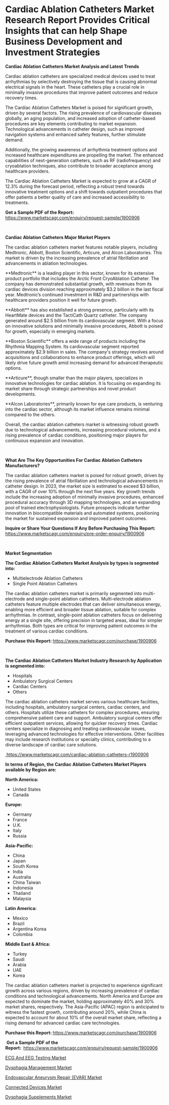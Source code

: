 <p><h1>Cardiac Ablation Catheters Market Research Report Provides Critical Insights that can help Shape Business Development and Investment Strategies</h1></p><p><strong>Cardiac Ablation Catheters Market Analysis and Latest Trends</strong></p>
<p><p>Cardiac ablation catheters are specialized medical devices used to treat arrhythmias by selectively destroying the tissue that is causing abnormal electrical signals in the heart. These catheters play a crucial role in minimally invasive procedures that improve patient outcomes and reduce recovery times.</p><p>The Cardiac Ablation Catheters Market is poised for significant growth, driven by several factors. The rising prevalence of cardiovascular diseases globally, an aging population, and increased adoption of catheter-based procedures are key elements contributing to market expansion. Technological advancements in catheter design, such as improved navigation systems and enhanced safety features, further stimulate demand.</p><p>Additionally, the growing awareness of arrhythmia treatment options and increased healthcare expenditures are propelling the market. The enhanced capabilities of next-generation catheters, such as RF (radiofrequency) and cryoablation techniques, also contribute to broader acceptance among healthcare providers.</p><p>The Cardiac Ablation Catheters Market is expected to grow at a CAGR of 12.3% during the forecast period, reflecting a robust trend towards innovative treatment options and a shift towards outpatient procedures that offer patients a better quality of care and increased accessibility to treatments.</p></p>
<p><strong>Get a Sample PDF of the Report:&nbsp;</strong> <a href="https://www.marketscagr.com/enquiry/request-sample/1900906?utm_campaign=2010&utm_medium=2&utm_source=Github&utm_content=ia&utm_term=03032025&utm_id=cardiac-ablation-catheters">https://www.marketscagr.com/enquiry/request-sample/1900906</a></p>
<p>&nbsp;</p>
<p><strong>Cardiac Ablation Catheters Major Market Players</strong></p>
<p><p>The cardiac ablation catheters market features notable players, including Medtronic, Abbott, Boston Scientific, Articure, and Alcon Laboratories. This market is driven by the increasing prevalence of atrial fibrillation and advancements in ablation technologies.</p><p>**Medtronic** is a leading player in this sector, known for its extensive product portfolio that includes the Arctic Front CryoAblation Catheter. The company has demonstrated substantial growth, with revenues from its cardiac devices division reaching approximately $3.2 billion in the last fiscal year. Medtronic’s continued investment in R&D and partnerships with healthcare providers position it well for future growth.</p><p>**Abbott** has also established a strong presence, particularly with its HeartMate devices and the TactiCath Quartz catheter. The company generated around $2.5 billion from its cardiovascular segment. With a focus on innovative solutions and minimally invasive procedures, Abbott is poised for growth, especially in emerging markets.</p><p>**Boston Scientific** offers a wide range of products including the Rhythmia Mapping System. Its cardiovascular segment reported approximately $2.9 billion in sales. The company's strategy revolves around acquisitions and collaborations to enhance product offerings, which will likely drive future growth amid increasing demand for advanced therapeutic options.</p><p>**Articure**, though smaller than the major players, specializes in innovative technologies for cardiac ablation. It is focusing on expanding its market share through strategic partnerships and novel product developments.</p><p>**Alcon Laboratories**, primarily known for eye care products, is venturing into the cardiac sector, although its market influence remains minimal compared to the others.</p><p>Overall, the cardiac ablation catheters market is witnessing robust growth due to technological advancements, increasing procedural volumes, and a rising prevalence of cardiac conditions, positioning major players for continuous expansion and innovation.</p></p>
<p>&nbsp;</p>
<p><strong>What Are The Key Opportunities For Cardiac Ablation Catheters Manufacturers?</strong></p>
<p><p>The cardiac ablation catheters market is poised for robust growth, driven by the rising prevalence of atrial fibrillation and technological advancements in catheter design. In 2023, the market size is estimated to exceed $3 billion, with a CAGR of over 10% through the next five years. Key growth trends include the increasing adoption of minimally invasive procedures, enhanced procedural accuracy through 3D mapping technologies, and an expanding pool of trained electrophysiologists. Future prospects indicate further innovation in biocompatible materials and automated systems, positioning the market for sustained expansion and improved patient outcomes.</p></p>
<p><strong>Inquire or Share Your Questions If Any Before Purchasing This Report:</strong> <a href="https://www.marketscagr.com/enquiry/pre-order-enquiry/1900906?utm_campaign=2010&utm_medium=2&utm_source=Github&utm_content=ia&utm_term=03032025&utm_id=cardiac-ablation-catheters">https://www.marketscagr.com/enquiry/pre-order-enquiry/1900906</a></p>
<p>&nbsp;</p>
<p><strong>Market Segmentation</strong></p>
<p><strong>The Cardiac Ablation Catheters Market Analysis by types is segmented into:</strong></p>
<p><ul><li>Multielectrode Ablation Catheters</li><li>Single Point Ablation Catheters</li></ul></p>
<p><p>The cardiac ablation catheters market is primarily segmented into multi-electrode and single-point ablation catheters. Multi-electrode ablation catheters feature multiple electrodes that can deliver simultaneous energy, enabling more efficient and broader tissue ablation, suitable for complex arrhythmias. In contrast, single-point ablation catheters focus on delivering energy at a single site, offering precision in targeted areas, ideal for simpler arrhythmias. Both types are critical for improving patient outcomes in the treatment of various cardiac conditions.</p></p>
<p><strong>Purchase this Report:&nbsp;</strong><a href="https://www.marketscagr.com/purchase/1900906?utm_campaign=2010&utm_medium=2&utm_source=Github&utm_content=ia&utm_term=03032025&utm_id=cardiac-ablation-catheters">https://www.marketscagr.com/purchase/1900906</a></p>
<p>&nbsp;</p>
<p><strong>The Cardiac Ablation Catheters Market Industry Research by Application is segmented into:</strong></p>
<p><ul><li>Hospitals</li><li>Ambulatory Surgical Centers</li><li>Cardiac Centers</li><li>Others</li></ul></p>
<p><p>The cardiac ablation catheters market serves various healthcare facilities, including hospitals, ambulatory surgical centers, cardiac centers, and others. Hospitals utilize these catheters for complex procedures, ensuring comprehensive patient care and support. Ambulatory surgical centers offer efficient outpatient services, allowing for quicker recovery times. Cardiac centers specialize in diagnosing and treating cardiovascular issues, leveraging advanced technologies for effective interventions. Other facilities may include research institutions or specialty clinics, contributing to a diverse landscape of cardiac care solutions.</p></p>
<p><a href="https://www.marketscagr.com/cardiac-ablation-catheters-r1900906?utm_campaign=2010&utm_medium=2&utm_source=Github&utm_content=ia&utm_term=03032025&utm_id=cardiac-ablation-catheters">&nbsp;https://www.marketscagr.com/cardiac-ablation-catheters-r1900906</a></p>
<p><strong>In terms of Region, the Cardiac Ablation Catheters Market Players available by Region are:</strong></p>
<p>
    <p> <strong> North America: </strong>
        <ul>
            <li>United States</li>
            <li>Canada</li>
        </ul>
        </p> 
    <p> <strong> Europe: </strong>
        <ul>
            <li>Germany</li>
            <li>France</li>
            <li>U.K.</li>
            <li>Italy</li>
            <li>Russia</li>
        </ul>
        </p> 
    <p> <strong> Asia-Pacific: </strong>
        <ul>
            <li>China</li>
            <li>Japan</li>
            <li>South Korea</li>
            <li>India</li>
            <li>Australia</li>
            <li>China Taiwan</li>
            <li>Indonesia</li>
            <li>Thailand</li>
            <li>Malaysia</li>
        </ul>
        </p> 
    <p> <strong> Latin America: </strong>
        <ul>
            <li>Mexico</li>
            <li>Brazil</li>
            <li>Argentina Korea</li>
            <li>Colombia</li>
        </ul>
        </p> 
    <p> <strong> Middle East & Africa: </strong>
        <ul>
            <li>Turkey</li>
            <li>Saudi</li>
            <li>Arabia</li>
            <li>UAE</li>
            <li>Korea</li>
        </ul>
    </p>
    </p>
<p><p>The cardiac ablation catheters market is projected to experience significant growth across various regions, driven by increasing prevalence of cardiac conditions and technological advancements. North America and Europe are expected to dominate the market, holding approximately 40% and 30% market shares, respectively. The Asia-Pacific (APAC) region is anticipated to witness the fastest growth, contributing around 20%, while China is expected to account for about 10% of the overall market share, reflecting a rising demand for advanced cardiac care technologies.</p></p>
<p><strong>Purchase this Report: </strong><a href="https://www.marketscagr.com/purchase/1900906?utm_campaign=2010&utm_medium=2&utm_source=Github&utm_content=ia&utm_term=03032025&utm_id=cardiac-ablation-catheters">https://www.marketscagr.com/purchase/1900906</a></p>
<p>&nbsp;<strong>Get a Sample PDF of the Report:&nbsp;&nbsp;</strong><a href="https://www.marketscagr.com/enquiry/request-sample/1900906?utm_campaign=2010&utm_medium=2&utm_source=Github&utm_content=ia&utm_term=03032025&utm_id=cardiac-ablation-catheters">https://www.marketscagr.com/enquiry/request-sample/1900906</a></p>
<p><strong></strong></p>
<p><p><a href="https://github.com/belhejmawoue/Market-Research-Report-List-1/blob/main/ecg-and-eeg-testing-market.md?utm_campaign=2010&utm_medium=2&utm_source=Github&utm_content=ia&utm_term=03032025&utm_id=cardiac-ablation-catheters">ECG And EEG Testing Market</a></p><p><a href="https://github.com/shamyzinniwl/Market-Research-Report-List-1/blob/main/dysphagia-management-market.md?utm_campaign=2010&utm_medium=2&utm_source=Github&utm_content=ia&utm_term=03032025&utm_id=cardiac-ablation-catheters">Dysphagia Management Market</a></p><p><a href="https://github.com/vsiljgestel/Market-Research-Report-List-1/blob/main/endovascular-aneurysm-repair-evar-market.md?utm_campaign=2010&utm_medium=2&utm_source=Github&utm_content=ia&utm_term=03032025&utm_id=cardiac-ablation-catheters">Endovascular Aneurysm Repair (EVAR) Market</a></p><p><a href="https://github.com/boudykodumi/Market-Research-Report-List-1/blob/main/connected-devices-market.md?utm_campaign=2010&utm_medium=2&utm_source=Github&utm_content=ia&utm_term=03032025&utm_id=cardiac-ablation-catheters">Connected Devices Market</a></p><p><a href="https://github.com/kalsirollija/Market-Research-Report-List-1/blob/main/dysphagia-supplements-market.md?utm_campaign=2010&utm_medium=2&utm_source=Github&utm_content=ia&utm_term=03032025&utm_id=cardiac-ablation-catheters">Dysphagia Supplements Market</a></p></p>